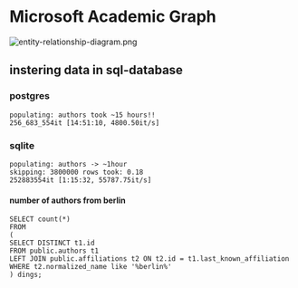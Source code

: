 # Microsoft Academic Graph

![entity-relationship-diagram.png](https://docs.microsoft.com/en-us/academic-services/graph/media/erd/entity-relationship-diagram.png)
## instering data in sql-database

### postgres
    populating: authors took ~15 hours!!
    256_683_554it [14:51:10, 4800.50it/s]
    
### sqlite
    populating: authors -> ~1hour
    skipping: 3800000 rows took: 0.18
    252883554it [1:15:32, 55787.75it/s]

#### number of authors from berlin
    SELECT count(*)
    FROM
    (
    SELECT DISTINCT t1.id
    FROM public.authors t1
    LEFT JOIN public.affiliations t2 ON t2.id = t1.last_known_affiliation
    WHERE t2.normalized_name like '%berlin%'
    ) dings;